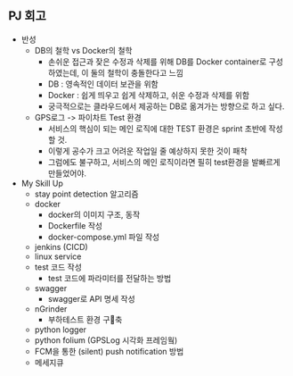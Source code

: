 ## PJ 회고

- 반성
  - DB의 철학 vs Docker의 철학
    - 손쉬운 접근과 잦은 수정과 삭제를 위해 DB를 Docker container로 구성하였는데, 이 둘의 철학이 충돌한다고 느낌	
    - DB : 영속적인 데이터 보관을 위함
    - Docker : 쉽게 띄우고 쉽게 삭제하고, 쉬운 수정과 삭제를 위함
    - 궁극적으로는 클라우드에서 제공하는 DB로 옮겨가는 방향으로 하고 싶다.
  - GPS로그 -> 파이차트 Test 환경
    - 서비스의 핵심이 되는 메인 로직에 대한 TEST 환경은 sprint 초반에 작성할 것.
    - 이렇게 공수가 크고 어려운 작업일 줄 예상하지 못한 것이 패착
    - 그럼에도 불구하고, 서비스의 메인 로직이라면 필히 test환경을 발빠르게 만들었어야.
- My Skill Up
  - stay point detection 알고리즘
  - docker
    - docker의 이미지 구조, 동작
    - Dockerfile 작성
    - docker-compose.yml 파일 작성
  - jenkins (CICD)
  - linux service
  - test 코드 작성
    - test 코드에 파라미터를 전달하는 방법
  - swagger
    - swagger로 API 명세 작성
  - nGrinder
    - 부하테스트 환경 구축
  - python logger
  - python folium (GPSLog 시각화 프레임웤)
  - FCM을 통한 (silent) push notification 방법
  - 메세지큐

